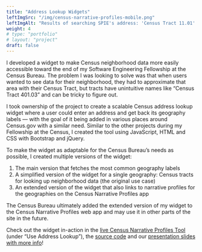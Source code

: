 ```yaml
---
title: "Address Lookup Widgets"
leftImgSrc: "/img/census-narrative-profiles-mobile.png"
leftImgAlt: "Results of searching SPIE's address: 'Census Tract 11.01' & its narrative profile link."
weight: 4
# type: "portfolio"
# layout: "project"
draft: false
---
```


I developed a widget to make Census neighborhood data more easily accessible toward the end of my Software Engineering Fellowship at the Census Bureau. The problem I was looking to solve was that when users wanted to see data for their neighborhood, they had to approximate that area with their Census Tract, but tracts have unintuitive names like “Census Tract 401.03” and can be tricky to figure out.

I took ownership of the project to create a scalable Census address lookup widget where a user could enter an address and get back its geography labels — with the goal of it being added in various places around Census.gov with a similar need. Similar to the other projects during my Fellowship at the Census, I created the tool using JavaScript, HTML and CSS with Bootstrap and jQuery.

To make the widget as adaptable for the Census Bureau’s needs as possible, I created multiple versions of the widget:

1. The main version that fetches the most common geography labels
2. A simplified version of the widget for a single geography: Census tracts for looking up neighborhood data (the original use case)
3. An extended version of the widget that also links to narrative profiles for the geographies on the Census Narrative Profiles app

The Census Bureau ultimately added the extended version of my widget to the Census Narrative Profiles web app and may use it in other parts of the site in the future.

Check out the widget in-action in the [live Census Narrative Profiles Tool](https://www.census.gov/acs/www/data/data-tables-and-tools/narrative-profiles/) (under “Use Address Lookup”), the [source code](https://github.com/kmxtaylor/address-lookup-widget) and our [presentation slides with more info](https://docs.google.com/presentation/d/1DdZueQ0q6X1-RabHOYPNUKv0fdWU-Hvc4-ss1xGjmQ4/edit?usp=drive_link)!
